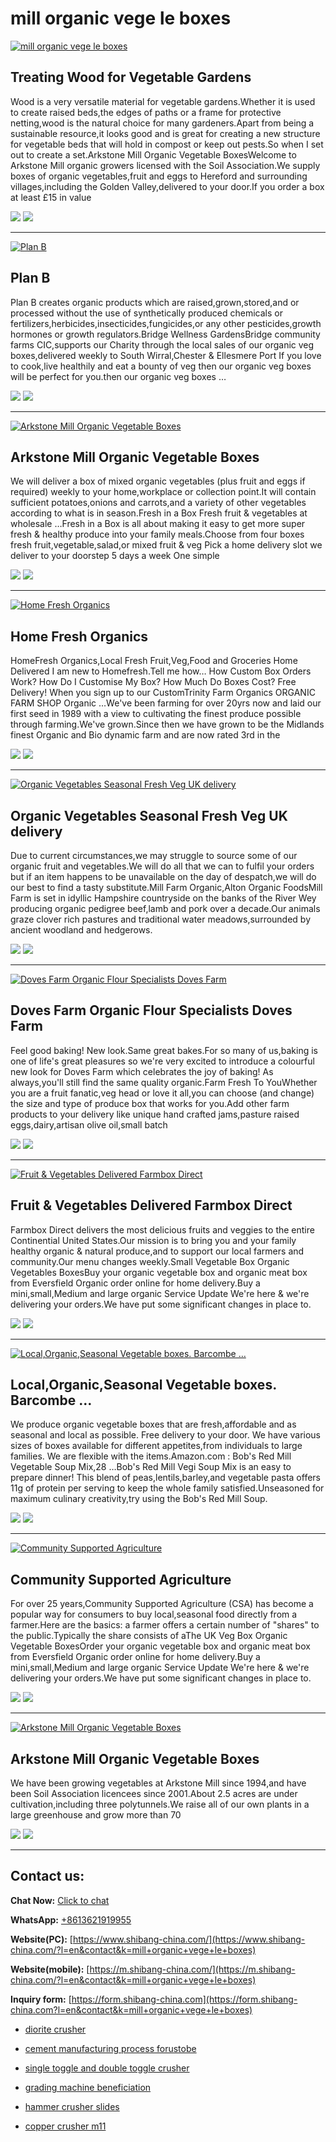 # mill organic vege le boxes

<a href="https://swt.shibang-china.com/?l=en&img&k=mill+organic+vege+le+boxes" target="_blank">![mill organic vege le boxes](http://static.shibang-china.com/all-800x300/1123.jpg)</a>

## Treating Wood for Vegetable Gardens
Wood is a very versatile material for vegetable gardens.Whether it is used to create raised beds,the edges of paths or a frame for protective netting,wood is the natural choice for many gardeners.Apart from being a sustainable resource,it looks good and is great for creating a new structure for vegetable beds that will hold in compost or keep out pests.So when I set out to create a set.Arkstone Mill Organic Vegetable BoxesWelcome to Arkstone Mill organic growers licensed with the Soil Association.We supply boxes of organic vegetables,fruit and eggs to Hereford and surrounding villages,including the Golden Valley,delivered to your door.If you order a box at least &#163;15 in value


<a href="https://whatsapp.shibangsoft.com/WhatsApp.php" target="_blank" title="WhatsApp">![](http://static.shibang-china.com/icon/whatsapp.png)</a> <a href="https://swt.shibang-china.com/?l=en&icon&k=mill+organic+vege+le+boxes" target="_blank">![](http://static.shibang-china.com/icon/chat-en.png)</a>

---

<a href="https://swt.shibang-china.com/?l=en&img&k=mill+organic+vege+le+boxes" target="_blank">![Plan B](http://static.shibang-china.com/all-800x300/997.jpg)</a>

## Plan B
Plan B creates organic products which are raised,grown,stored,and or processed without the use of synthetically produced chemicals or fertilizers,herbicides,insecticides,fungicides,or any other pesticides,growth hormones or growth regulators.Bridge Wellness GardensBridge community farms CIC,supports our Charity through the local sales of our organic veg boxes,delivered weekly to South Wirral,Chester &amp; Ellesmere Port If you love to cook,live healthily and eat a bounty of veg then our organic veg boxes will be perfect for you.then our organic veg boxes …


<a href="https://whatsapp.shibangsoft.com/WhatsApp.php" target="_blank" title="WhatsApp">![](http://static.shibang-china.com/icon/whatsapp.png)</a> <a href="https://swt.shibang-china.com/?l=en&icon&k=mill+organic+vege+le+boxes" target="_blank">![](http://static.shibang-china.com/icon/chat-en.png)</a>

---

<a href="https://swt.shibang-china.com/?l=en&img&k=mill+organic+vege+le+boxes" target="_blank">![Arkstone Mill Organic Vegetable Boxes](http://static.shibang-china.com/all-800x300/66.jpg)</a>

## Arkstone Mill Organic Vegetable Boxes
We will deliver a box of mixed organic vegetables (plus fruit and eggs if required) weekly to your home,workplace or collection point.It will contain sufficient potatoes,onions and carrots,and a variety of other vegetables according to what is in season.Fresh in a Box Fresh fruit &amp; vegetables at wholesale …Fresh in a Box is all about making it easy to get more super fresh &amp; healthy produce into your family meals.Choose from four boxes fresh fruit,vegetable,salad,or mixed fruit &amp; veg Pick a home delivery slot we deliver to your doorstep 5 days a week One simple


<a href="https://whatsapp.shibangsoft.com/WhatsApp.php" target="_blank" title="WhatsApp">![](http://static.shibang-china.com/icon/whatsapp.png)</a> <a href="https://swt.shibang-china.com/?l=en&icon&k=mill+organic+vege+le+boxes" target="_blank">![](http://static.shibang-china.com/icon/chat-en.png)</a>

---

<a href="https://swt.shibang-china.com/?l=en&img&k=mill+organic+vege+le+boxes" target="_blank">![Home Fresh Organics](http://static.shibang-china.com/all-800x300/805.jpg)</a>

## Home Fresh Organics
HomeFresh Organics,Local Fresh Fruit,Veg,Food and Groceries Home Delivered I am new to Homefresh.Tell me how… How Custom Box Orders Work? How Do I Customise My Box? How Much Do Boxes Cost? Free Delivery! When you sign up to our CustomTrinity Farm Organics ORGANIC FARM SHOP Organic …We've been farming for over 20yrs now and laid our first seed in 1989 with a view to cultivating the finest produce possible through farming.We've grown.Since then we have grown to be the Midlands finest Organic and Bio dynamic farm and are now rated 3rd in the


<a href="https://whatsapp.shibangsoft.com/WhatsApp.php" target="_blank" title="WhatsApp">![](http://static.shibang-china.com/icon/whatsapp.png)</a> <a href="https://swt.shibang-china.com/?l=en&icon&k=mill+organic+vege+le+boxes" target="_blank">![](http://static.shibang-china.com/icon/chat-en.png)</a>

---

<a href="https://swt.shibang-china.com/?l=en&img&k=mill+organic+vege+le+boxes" target="_blank">![Organic Vegetables Seasonal Fresh Veg UK delivery](http://static.shibang-china.com/all-800x300/438.jpg)</a>

## Organic Vegetables Seasonal Fresh Veg UK delivery
Due to current circumstances,we may struggle to source some of our organic fruit and vegetables.We will do all that we can to fulfil your orders but if an item happens to be unavailable on the day of despatch,we will do our best to find a tasty substitute.Mill Farm Organic,Alton Organic FoodsMill Farm is set in idyllic Hampshire countryside on the banks of the River Wey producing organic pedigree beef,lamb and pork over a decade.Our animals graze clover rich pastures and traditional water meadows,surrounded by ancient woodland and hedgerows.


<a href="https://whatsapp.shibangsoft.com/WhatsApp.php" target="_blank" title="WhatsApp">![](http://static.shibang-china.com/icon/whatsapp.png)</a> <a href="https://swt.shibang-china.com/?l=en&icon&k=mill+organic+vege+le+boxes" target="_blank">![](http://static.shibang-china.com/icon/chat-en.png)</a>

---

<a href="https://swt.shibang-china.com/?l=en&img&k=mill+organic+vege+le+boxes" target="_blank">![Doves Farm Organic Flour Specialists Doves Farm](http://static.shibang-china.com/all-800x300/1118.jpg)</a>

## Doves Farm Organic Flour Specialists Doves Farm
Feel good baking! New look.Same great bakes.For so many of us,baking is one of life's great pleasures so we're very excited to introduce a colourful new look for Doves Farm which celebrates the joy of baking! As always,you'll still find the same quality organic.Farm Fresh To YouWhether you are a fruit fanatic,veg head or love it all,you can choose (and change) the size and type of produce box that works for you.Add other farm products to your delivery like unique hand crafted jams,pasture raised eggs,dairy,artisan olive oil,small batch


<a href="https://whatsapp.shibangsoft.com/WhatsApp.php" target="_blank" title="WhatsApp">![](http://static.shibang-china.com/icon/whatsapp.png)</a> <a href="https://swt.shibang-china.com/?l=en&icon&k=mill+organic+vege+le+boxes" target="_blank">![](http://static.shibang-china.com/icon/chat-en.png)</a>

---

<a href="https://swt.shibang-china.com/?l=en&img&k=mill+organic+vege+le+boxes" target="_blank">![Fruit &amp; Vegetables Delivered Farmbox Direct](http://static.shibang-china.com/all-800x300/182.jpg)</a>

## Fruit &amp; Vegetables Delivered Farmbox Direct
Farmbox Direct delivers the most delicious fruits and veggies to the entire Continential United States.Our mission is to bring you and your family healthy organic &amp; natural produce,and to support our local farmers and community.Our menu changes weekly.Small Vegetable Box Organic Vegetables BoxesBuy your organic vegetable box and organic meat box from Eversfield Organic order online for home delivery.Buy a mini,small,Medium and large organic Service Update We're here &amp; we're delivering your orders.We have put some significant changes in place to.


<a href="https://whatsapp.shibangsoft.com/WhatsApp.php" target="_blank" title="WhatsApp">![](http://static.shibang-china.com/icon/whatsapp.png)</a> <a href="https://swt.shibang-china.com/?l=en&icon&k=mill+organic+vege+le+boxes" target="_blank">![](http://static.shibang-china.com/icon/chat-en.png)</a>

---

<a href="https://swt.shibang-china.com/?l=en&img&k=mill+organic+vege+le+boxes" target="_blank">![Local,Organic,Seasonal Vegetable boxes. Barcombe …](http://static.shibang-china.com/all-800x300/684.jpg)</a>

## Local,Organic,Seasonal Vegetable boxes. Barcombe …
We produce organic vegetable boxes that are fresh,affordable and as seasonal and local as possible. Free delivery to your door. We have various sizes of boxes available for different appetites,from individuals to large families. We are flexible with the items.Amazon.com : Bob's Red Mill Vegetable Soup Mix,28 …Bob's Red Mill Vegi Soup Mix is an easy to prepare dinner! This blend of peas,lentils,barley,and vegetable pasta offers 11g of protein per serving to keep the whole family satisfied.Unseasoned for maximum culinary creativity,try using the Bob's Red Mill Soup.


<a href="https://whatsapp.shibangsoft.com/WhatsApp.php" target="_blank" title="WhatsApp">![](http://static.shibang-china.com/icon/whatsapp.png)</a> <a href="https://swt.shibang-china.com/?l=en&icon&k=mill+organic+vege+le+boxes" target="_blank">![](http://static.shibang-china.com/icon/chat-en.png)</a>

---

<a href="https://swt.shibang-china.com/?l=en&img&k=mill+organic+vege+le+boxes" target="_blank">![Community Supported Agriculture](http://static.shibang-china.com/all-800x300/1451.jpg)</a>

## Community Supported Agriculture
For over 25 years,Community Supported Agriculture (CSA) has become a popular way for consumers to buy local,seasonal food directly from a farmer.Here are the basics: a farmer offers a certain number of &quot;shares&quot; to the public.Typically the share consists of aThe UK Veg Box Organic Vegetable BoxesOrder your organic vegetable box and organic meat box from Eversfield Organic order online for home delivery.Buy a mini,small,Medium and large organic Service Update We're here &amp; we're delivering your orders.We have put some significant changes in place to.


<a href="https://whatsapp.shibangsoft.com/WhatsApp.php" target="_blank" title="WhatsApp">![](http://static.shibang-china.com/icon/whatsapp.png)</a> <a href="https://swt.shibang-china.com/?l=en&icon&k=mill+organic+vege+le+boxes" target="_blank">![](http://static.shibang-china.com/icon/chat-en.png)</a>

---

<a href="https://swt.shibang-china.com/?l=en&img&k=mill+organic+vege+le+boxes" target="_blank">![Arkstone Mill Organic Vegetable Boxes](http://static.shibang-china.com/all-800x300/274.jpg)</a>

## Arkstone Mill Organic Vegetable Boxes
We have been growing vegetables at Arkstone Mill since 1994,and have been Soil Association licencees since 2001.About 2.5 acres are under cultivation,including three polytunnels.We raise all of our own plants in a large greenhouse and grow more than 70

<a href="https://whatsapp.shibangsoft.com/WhatsApp.php" target="_blank" title="WhatsApp">![](http://static.shibang-china.com/icon/whatsapp.png)</a> <a href="https://swt.shibang-china.com/?l=en&icon&k=mill+organic+vege+le+boxes" target="_blank">![](http://static.shibang-china.com/icon/chat-en.png)</a>

---
## Contact us:

**Chat Now:** [Click to chat](https://swt.shibang-china.com?l=en&contact&k=mill+organic+vege+le+boxes)

**WhatsApp:**  [+8613621919955](https://whatsapp.shibangsoft.com/WhatsApp.php)

**Website(PC):** [https://www.shibang-china.com/](https://www.shibang-china.com/?l=en&contact&k=mill+organic+vege+le+boxes)

**Website(mobile):** [https://m.shibang-china.com/](https://m.shibang-china.com/?l=en&contact&k=mill+organic+vege+le+boxes)

**Inquiry form:** [https://form.shibang-china.com](https://form.shibang-china.com?l=en&contact&k=mill+organic+vege+le+boxes)

* [diorite crusher](../140/diorite%20crusher.md)

* [cement manufacturing process forustobe](../127/cement%20manufacturing%20process%20forustobe.md)

* [single toggle and double toggle crusher](../138/single%20toggle%20and%20double%20toggle%20crusher.md)

* [grading machine beneficiation](../126/grading%20machine%20beneficiation.md)

* [hammer crusher slides](../140/hammer%20crusher%20slides.md)

* [copper crusher m11](../136/copper%20crusher%20m11.md)